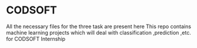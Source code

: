 # CODSOFT
All the necessary files for the three task are present here 
This repo contains machine learning projects which will deal with classification ,prediction ,etc. for CODSOFT Internship 
